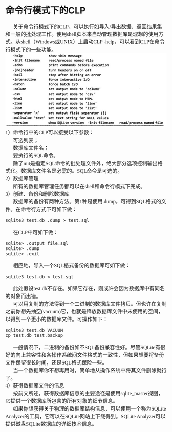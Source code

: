 # 命令行模式下的CLP
<font face="微软雅黑" size="3px">

&nbsp;&nbsp;&nbsp;&nbsp;&nbsp;&nbsp;关于命令行模式下的CLP，可以执行如导入/导出数据、返回结果集和一般的批处理工作。使用shell脚本来自动管理数据库是理想的使用方式。从shell（Windows或UNIX）上启动CLP -help，可以看到CLP在命令行模式下的一些功能。
<img src="14.jpg">
1）命令行中的CLP可以接受以下参数：<br>
&nbsp;&nbsp;&nbsp;&nbsp;&nbsp;&nbsp;可选列表；<br>
&nbsp;&nbsp;&nbsp;&nbsp;&nbsp;&nbsp;数据库文件名；<br>
&nbsp;&nbsp;&nbsp;&nbsp;&nbsp;&nbsp;要执行的SQL命令。<br>
&nbsp;&nbsp;&nbsp;&nbsp;&nbsp;&nbsp;除了init是指定SQL命令的批处理文件外，绝大部分选项控制输出格式化。数据库文件名是必需的。SQL命令是可选的。<br>
2）数据库管理<br>
&nbsp;&nbsp;&nbsp;&nbsp;&nbsp;&nbsp;所有的数据库管理任务都可以在shell和命令行模式下完成。<br>
3）创建、备份和删除数据库<br>
&nbsp;&nbsp;&nbsp;&nbsp;&nbsp;&nbsp;数据库的备份有两种方法。第1种是使用.dump，可得到SQL格式的文件。在命令行方式下可如下做：

    sqlite3 test.db .dump > test.sql
&nbsp;&nbsp;&nbsp;&nbsp;&nbsp;&nbsp;在CLP中可如下做：

    sqlite> .output file.sql
    sqlite> .dump
    sqlite> .exit
&nbsp;&nbsp;&nbsp;&nbsp;&nbsp;&nbsp;相应地，导入一个SQL格式备份的数据库可如下做：

    sqlite3 test.db < test.sql
&nbsp;&nbsp;&nbsp;&nbsp;&nbsp;&nbsp;此处假设test.db不存在。如果它存在，则或许会因为数据库中有同名的对象而出错。<br>
&nbsp;&nbsp;&nbsp;&nbsp;&nbsp;&nbsp;可以用复制的方法得到一个二进制的数据库文件拷贝。但也许在复制之前你想先抽空(vacuum)它，也就是释放数据库文件中未使用的空间，以得到一个更小的数据库文件。可操作如下：

    sqlite3 test.db VACUUM
    cp test.db test.backup
&nbsp;&nbsp;&nbsp;&nbsp;&nbsp;&nbsp;一般情况下，二进制的备份如不SQL备份兼容性好。尽管SQLite有很好的向上兼容性和各操作系统间文件格式的一致性，但如果想要将备份文件保留很长时间，还是SQL格式保险一些。<br>
&nbsp;&nbsp;&nbsp;&nbsp;&nbsp;&nbsp;当一个数据库你不想再用时，简单地从操作系统中将其文件删除就行了。<br>
4）获得数据库文件的信息<br>
&nbsp;&nbsp;&nbsp;&nbsp;&nbsp;&nbsp;按前文所述，获得数据库信息的主要途径是使用sqlite_master视图，它提供一个数据库所包含的所有对象的细节信息。<br>
&nbsp;&nbsp;&nbsp;&nbsp;&nbsp;&nbsp;如果你想获得关于物理的数据库结构信息，可以使用一个称为SQLite Analyzer的工具，它可以在SQLite网站上下载得到。SQLite Analyzer可以提供磁盘SQLite数据库的详细技术信息。

